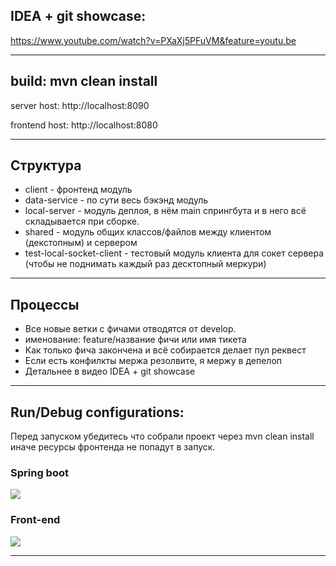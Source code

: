 ## IDEA + git showcase: 
https://www.youtube.com/watch?v=PXaXj5PFuVM&feature=youtu.be

---

## build: mvn clean install

server host: http://localhost:8090

frontend host: http://localhost:8080

---

## Структура

- client - фронтенд модуль
- data-service - по сути весь бэкэнд модуль
- local-server - модуль деплоя, в нём main спрингбута и в него всё складывается при сборке.
- shared - модуль общих классов/файлов между клиентом (декстопным) и сервером
- test-local-socket-client - тестовый модуль клиента для сокет сервера (чтобы не поднимать каждый раз десктопный меркури)

---

## Процессы

- Все новые ветки с фичами отводятся от develop.
- именование: feature/название фичи или имя тикета
- Как только фича закончена и всё собирается делает пул реквест
- Если есть конфилкты мержа резолвите, я мержу в депелоп
- Детальнее в видео IDEA + git showcase

---

## Run/Debug configurations:

Перед запуском убедитесь что собрали проект через mvn clean install иначе ресурсы фронтенда не попадут в запуск.

### Spring boot


<img src="http://s01.geekpic.net/di-Y28O4E.png"/>

### Front-end

<img src="http://s01.geekpic.net/di-TDLBUL.png"/>

---
